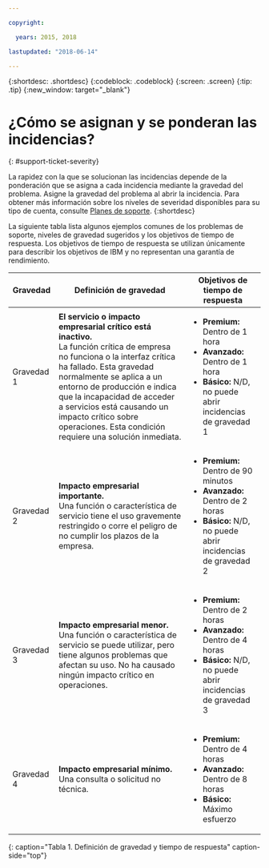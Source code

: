 ```yaml
---

copyright:

  years: 2015, 2018

lastupdated: "2018-06-14"

---
```



{:shortdesc: .shortdesc}
{:codeblock: .codeblock}
{:screen: .screen}
{:tip: .tip}
{:new_window: target="_blank"}


# ¿Cómo se asignan y se ponderan las incidencias?
{: #support-ticket-severity}

La rapidez con la que se solucionan las incidencias depende de la ponderación que se asigna a cada incidencia mediante la gravedad del problema. Asigne la gravedad del problema al abrir la incidencia. Para obtener más información sobre los niveles de severidad disponibles para su tipo de cuenta, consulte [Planes de soporte](/docs/get-support/index.html).
{:shortdesc}

La siguiente tabla lista algunos ejemplos comunes de los problemas de soporte, niveles de gravedad sugeridos y los objetivos de tiempo de respuesta. Los objetivos de tiempo de respuesta se utilizan únicamente para describir los objetivos de IBM y no representan una garantía de rendimiento.

Gravedad | Definición de gravedad | Objetivos de tiempo de respuesta
------|-------- | --- |
Gravedad 1 | <strong>El servicio o impacto empresarial crítico está inactivo.</strong> <br> La función crítica de empresa no funciona o la interfaz crítica ha fallado. Esta gravedad normalmente se aplica a un entorno de producción e indica que la incapacidad de acceder a servicios está causando un impacto crítico sobre operaciones. Esta condición requiere una solución inmediata. | <ul><li><strong>Premium:</strong> Dentro de 1 hora</li><li><strong>Avanzado:</strong> Dentro de 1 hora</li><li><strong>Básico:</strong> N/D, no puede abrir incidencias de gravedad 1</li></ul>  			   
Gravedad 2 | <strong>Impacto empresarial importante.</strong> <br> Una función o característica de servicio tiene el uso gravemente restringido o corre el peligro de no cumplir los plazos de la empresa. | <ul><li><strong>Premium:</strong> Dentro de 90 minutos </li><li><strong>Avanzado:</strong> Dentro de 2 horas</li><li><strong>Básico:</strong> N/D, no puede abrir incidencias de gravedad 2</li></ul>
Gravedad 3 | <strong>Impacto empresarial menor.</strong> <br> Una función o característica de servicio se puede utilizar, pero tiene algunos problemas que afectan su uso. No ha causado ningún impacto crítico en operaciones. | <ul><li><strong>Premium:</strong> Dentro de 2 horas</li><li><strong>Avanzado:</strong> Dentro de 4 horas</li><li><strong>Básico:</strong> N/D, no puede abrir incidencias de gravedad 3</li></ul>
Gravedad 4 | <strong>Impacto empresarial mínimo.</strong> <br> Una consulta o solicitud no técnica. | <ul><li><strong>Premium:</strong> Dentro de 4 horas</li><li><strong>Avanzado:</strong> Dentro de 8 horas</li><li><strong>Básico:</strong> Máximo esfuerzo</li></ul> 
{: caption="Tabla 1. Definición de gravedad y tiempo de respuesta" caption-side="top"}
